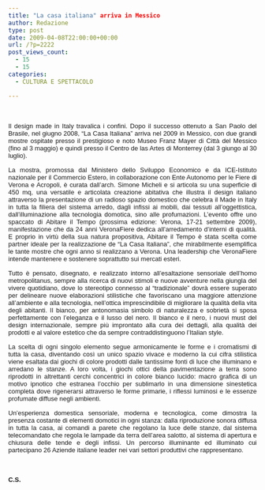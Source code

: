 ```yaml
---
title: "La casa italiana" arriva in Messico
author: Redazione
type: post
date: 2009-04-08T22:00:00+00:00
url: /?p=2222
post_views_count:
  - 15
  - 15
categories:
  - CULTURA E SPETTACOLO

---
```

&nbsp;

<p style="margin&#45;bottom: 0cm" align="justify">
  <span class="Apple&#45;style&#45;span" style="font&#45;family: Tahoma, sans&#45;serif; font&#45;size: small; ">Il design made in Italy travalica i confini. Dopo il successo ottenuto a San Paolo del Brasile, nel giugno 2008, &ldquo;La Casa Italiana&rdquo; arriva nel 2009 in Messico, con due grandi mostre ospitate presso il prestigioso e noto Museo Franz Mayer di Citt&agrave; del Messico (fino al 3 maggio) e quindi presso il Centro de las Artes di Monterrey (dal 3 giungo al 30 luglio).&nbsp;</span>
</p>

<p style="margin&#45;bottom: 0cm" align="justify">
  <font face="Tahoma, sans&#45;serif"><font size="2">La mostra, promossa dal Ministero dello Sviluppo Economico e da ICE&#45;Istituto nazionale per il Commercio Estero, in collaborazione con Ente Autonomo per le Fiere di Verona e Acropoli, &egrave; curata dall&rsquo;arch. Simone Micheli e si articola su una superficie di 450 mq, una versatile e articolata creazione abitativa che illustra il design italiano attraverso la presentazione di un radioso spazio domestico che celebra il Made in Italy in tutta la filiera del sistema arredo, dagli infissi ai mobili, dai tessuti all&rsquo;oggettistica, dall&rsquo;illuminazione alla tecnologia domotica, sino alle profumazioni. L&rsquo;evento offre uno spaccato di Abitare il Tempo (prossima edizione: Verona, 17&#45;21 settembre 2009), manifestazione che da 24 anni VeronaFiere dedica all&rsquo;arredamento d&rsquo;interni di qualit&agrave;. E proprio in virt&ugrave; della sua natura propositiva, Abitare il Tempo &egrave; stata scelta come partner ideale per la realizzazione de &ldquo;La Casa Italiana&rdquo;, che mirabilmente esemplifica le tante mostre che ogni anno si realizzano a Verona. Una leadership che VeronaFiere intende mantenere e sostenere soprattutto sui mercati esteri. </font></font>
</p>

<p style="margin&#45;bottom: 0cm" align="justify">
  <font face="Tahoma, sans&#45;serif"><font size="2">Tutto &egrave; pensato, disegnato, e realizzato intorno all&rsquo;esaltazione sensoriale dell&rsquo;homo metropolitanus, sempre alla ricerca di nuovi stimoli e nuove avventure nella giungla del vivere quotidiano, dove lo stereotipo connesso al &ldquo;tradizionale&rdquo; dovr&agrave; essere superato per delineare nuove elaborazioni stilistiche che favoriscano una maggiore attenzione all&rsquo;ambiente e alla tecnologia, nell&rsquo;ottica imprescindibile di migliorare la qualit&agrave; della vita degli abitanti. Il bianco, per antonomasia simbolo di naturalezza e sobriet&agrave; si sposa perfettamente con l&rsquo;eleganza e il lusso del nero. Il bianco e il nero, i nuovi must del design internazionale, sempre pi&ugrave; improntato alla cura dei dettagli, alla qualit&agrave; dei prodotti e al valore estetico che da sempre contraddistinguono l&rsquo;Italian style. </font></font>
</p>

<p style="margin&#45;bottom: 0cm" align="justify">
  <font face="Tahoma, sans&#45;serif"><font size="2">La scelta di ogni singolo elemento segue armonicamente le forme e i cromatismi di tutta la casa, diventando cos&igrave; un unico spazio vivace e moderno la cui cifra stilistica viene esaltata dai giochi di colore prodotti dalle tantissime fonti di luce che illuminano e arredano le stanze. A loro volta, i giochi ottici della pavimentazione a terra sono riprodotti in altrettanti cerchi concentrici in colore bianco lucido: macro grafica di un motivo ipnotico che estranea l&rsquo;occhio per sublimarlo in una dimensione sinestetica completa dove rigenerarsi attraverso le forme primarie, i riflessi luminosi e le essenze profumate diffuse negli ambienti. </font></font>
</p>

<p style="margin&#45;bottom: 0cm" align="justify">
  <font face="Tahoma, sans&#45;serif"><font size="2">Un&rsquo;esperienza domestica sensoriale, moderna e tecnologica, come dimostra la presenza costante di elementi domotici in ogni stanza: dalla riproduzione sonora diffusa in tutta la casa, ai comandi a parete che regolano la luce delle stanze, dal sistema telecomandato che regola le lampade da terra dell&rsquo;area salotto, al sistema di apertura e chiusura delle tende e degli infissi. Un percorso illuminante ed illuminato cui partecipano 26 Aziende italiane leader nei vari settori produttivi che rappresentano.</font></font>
</p>

<p style="margin&#45;bottom: 0cm" align="justify">
  &nbsp;
</p>

<p style="margin&#45;bottom: 0cm" align="justify">
  <font face="Tahoma, sans&#45;serif"><font size="2"><strong>C.S.</strong></font></font>
</p>